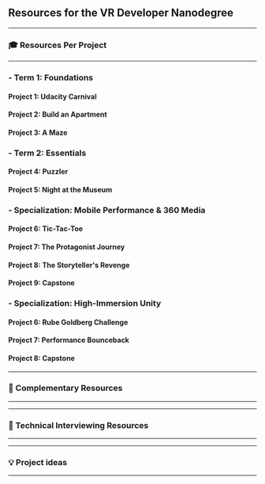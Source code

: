 ## Resources for the VR Developer Nanodegree

---

### 🎓 Resources Per Project

----

### - Term 1: Foundations

#### Project 1: Udacity Carnival

#### Project 2: Build an Apartment

#### Project 3: A Maze

### - Term 2: Essentials

#### Project 4: Puzzler

#### Project 5: Night at the Museum

### - Specialization: Mobile Performance & 360 Media

#### Project 6: Tic-Tac-Toe

#### Project 7: The Protagonist Journey

#### Project 8: The Storyteller's Revenge 

#### Project 9: Capstone

### - Specialization: High-Immersion Unity

#### Project 6: Rube Goldberg Challenge 

#### Project 7: Performance Bounceback

#### Project 8: Capstone 


---

### 🔧 Complementary Resources

----
---

### 💬 Technical Interviewing Resources

----

---

### 💡 Project ideas

----
